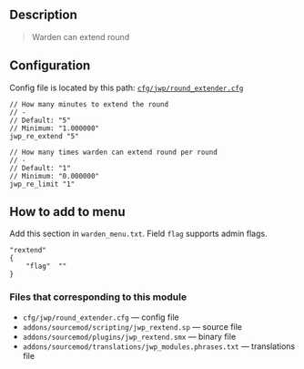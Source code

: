 ## Description
>Warden can extend round

## Configuration
Config file is located by this path:
[`cfg/jwp/round_extender.cfg`](https://github.com/TiBarification/Jail-Warden-Pro/blob/master/cfg/jwp/round_extender.cfg)
```
// How many minutes to extend the round
// -
// Default: "5"
// Minimum: "1.000000"
jwp_re_extend "5"

// How many times warden can extend round per round
// -
// Default: "1"
// Minimum: "0.000000"
jwp_re_limit "1"
```

## How to add to menu
Add this section in `warden_menu.txt`. Field `flag` supports admin flags.
```
"rextend"
{
	"flag"	""
}
```

### Files that corresponding to this module
- `cfg/jwp/round_extender.cfg` — config file
- `addons/sourcemod/scripting/jwp_rextend.sp` — source file
- `addons/sourcemod/plugins/jwp_rextend.smx` — binary file
- `addons/sourcemod/translations/jwp_modules.phrases.txt` — translations file